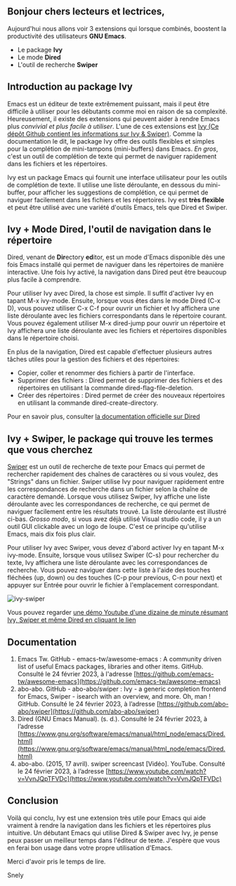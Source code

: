
## Bonjour chers lecteurs et lectrices,
Aujourd'hui nous allons voir 3 extensions qui lorsque combinés, boostent la productivité des utilisateurs **GNU Emacs**.
- Le package **Ivy**
- Le mode **Dired**
- L'outil de recherche **Swiper** 

## Introduction au package Ivy
Emacs est un éditeur de texte extrêmement puissant, mais il peut être difficile à utiliser pour les débutants comme moi en raison de sa complexité. Heureusement, il existe des extensions qui peuvent aider à rendre Emacs plus *convivial et plus facile à utiliser*. L'une de ces extensions est [Ivy (Ce dépôt Github contient les informations sur Ivy & Swiper)](https://github.com/abo-abo/swiper). Comme la documentation le dit, le package Ivy offre des outils flexibles et simples pour la complétion de mini-tampons (mini-buffers) dans Emacs. *En gros*, c'est un outil de complétion de texte qui permet de naviguer rapidement dans les fichiers et les répertoires.

Ivy est un package Emacs qui fournit une interface utilisateur pour les outils de complétion de texte. Il utilise une liste déroulante, en dessous du mini-buffer, pour afficher les suggestions de complétion, ce qui permet de naviguer facilement dans les fichiers et les répertoires. Ivy est **très flexible** et peut être utilisé avec une variété d'outils Emacs, tels que Dired et Swiper.

## Ivy + Mode Dired, l'outil de navigation dans le répertoire
Dired, venant de **Dir**ectory **ed**itor, est un mode d'Emacs disponible dès une fois Emacs installé qui permet de naviguer dans les répertoires de manière interactive. Une fois Ivy activé, la navigation dans Dired peut être beaucoup plus facile à comprendre. 

Pour utiliser Ivy avec Dired, la chose est simple. Il suffit d'activer Ivy en tapant M-x ivy-mode. Ensuite, lorsque vous êtes dans le mode Dired (C-x D), vous pouvez utiliser C-x C-f pour ouvrir un fichier et Ivy affichera une liste déroulante avec les fichiers correspondants dans le répertoire courant. Vous pouvez également utiliser M-x dired-jump pour ouvrir un répertoire et Ivy affichera une liste déroulante avec les fichiers et répertoires disponibles dans le répertoire choisi.

En plus de la navigation, Dired est capable d'effectuer plusieurs autres tâches utiles pour la gestion des fichiers et des répertoires:

- Copier, coller et renommer des fichiers à partir de l'interface.
- Supprimer des fichiers : Dired permet de supprimer des fichiers et des répertoires en utilisant la commande dired-flag-file-deletion.
- Créer des répertoires : Dired permet de créer des nouveaux répertoires en utilisant la commande dired-create-directory.

Pour en savoir plus, consulter [la documentation officielle sur Dired](https://www.gnu.org/software/emacs/manual/html_node/emacs/Dired.html) 

## Ivy + Swiper, le package qui trouve les termes que vous cherchez
[Swiper](https://github.com/abo-abo/swiper) est un outil de recherche de texte pour Emacs qui permet de rechercher rapidement des chaînes de caractères ou si vous voulez, des "Strings" dans un fichier. Swiper utilise Ivy pour naviguer rapidement entre les correspondances de recherche dans un fichier selon la chaîne de caractère demandé. Lorsque vous utilisez Swiper, Ivy affiche une liste déroulante avec les correspondances de recherche, ce qui permet de naviguer facilement entre les résultats trouvé. La liste déroulante est illustré ci-bas. *Grosso modo*, si vous avez déjà utilisé Visual studio code, il y a un outil GUI clickable avec un logo de loupe. C'est ce principe qu'utilise Emacs, mais dix fois plus clair.

Pour utiliser Ivy avec Swiper, vous devez d'abord activer Ivy en tapant M-x ivy-mode. Ensuite, lorsque vous utilisez Swiper (C-s) pour rechercher du texte, Ivy affichera une liste déroulante avec les correspondances de recherche. Vous pouvez naviguer dans cette liste à l'aide des touches fléchées (up, down) ou des touches (C-p pour previous, C-n pour next) et appuyer sur Entrée pour ouvrir le fichier à l'emplacement correspondant.

![ivy-swiper](https://camo.githubusercontent.com/c24c95ba6098d8356fd3ce53a0be20398f1c42b0ff8e1c5f68153160686bbdb1/68747470733a2f2f6f72656d6163732e636f6d2f646f776e6c6f61642f6976792d7377697065722d312e706e67)

Vous pouvez regarder [une démo Youtube d'une dizaine de minute résumant Ivy, Swiper et même Dired en cliquant le lien](https://www.youtube.com/watch?v=VvnJQpTFVDc)

## Documentation

1. Emacs Tw. GitHub - emacs-tw/awesome-emacs : A community driven list of useful Emacs packages, libraries and other items. GitHub. Consulté le 24 février 2023, à l'adresse [https://github.com/emacs-tw/awesome-emacs](https://github.com/emacs-tw/awesome-emacs)
2. abo-abo. GitHub - abo-abo/swiper : Ivy - a generic completion frontend for Emacs, Swiper - isearch with an overview, and more. Oh, man ! GitHub. Consulté le 24 février 2023, à l’adresse [https://github.com/abo-abo/swiper](https://github.com/abo-abo/swiper)
3. Dired (GNU Emacs Manual). (s. d.). Consulté le 24 février 2023, à l’adresse [https://www.gnu.org/software/emacs/manual/html_node/emacs/Dired.html](https://www.gnu.org/software/emacs/manual/html_node/emacs/Dired.html)
4. abo-abo. (2015, 17 avril). swiper screencast [Vidéo]. YouTube. Consulté le 24 février 2023, à l’adresse [https://www.youtube.com/watch?v=VvnJQpTFVDc](https://www.youtube.com/watch?v=VvnJQpTFVDc)

## Conclusion 
Voilà qui conclu, Ivy est une extension très utile pour Emacs qui aide vraiment à rendre la navigation dans les fichiers et les répertoires plus intuitive. Un débutant Emacs qui utilise Dired & Swiper avec Ivy, je pense peux passer un meilleur temps dans l'éditeur de texte. J'espère que vous en ferai bon usage dans votre propre utilisation d'Emacs.

Merci d'avoir pris le temps de lire.

Snely 


